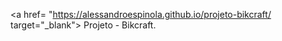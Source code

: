 
<a href= "https://alessandroespinola.github.io/projeto-bikcraft/ target="_blank"> Projeto - Bikcraft. </a> 
